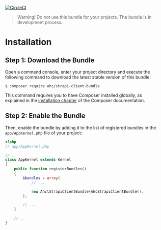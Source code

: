 [![CircleCI](https://circleci.com/gh/ahmetcelikezer/strapi-php-client-bundle.svg?style=svg)](https://circleci.com/gh/ahmetcelikezer/strapi-php-client-bundle)

> Warning! Do not use this bundle for your projects. The bundle is in development process.

Installation
============

Step 1: Download the Bundle
---------------------------

Open a command console, enter your project directory and execute the
following command to download the latest stable version of this bundle:

```console
$ composer require ahc/strapi-client-bundle
```

This command requires you to have Composer installed globally, as explained
in the [installation chapter](https://getcomposer.org/doc/00-intro.md)
of the Composer documentation.

Step 2: Enable the Bundle
-------------------------

Then, enable the bundle by adding it to the list of registered bundles
in the `app/AppKernel.php` file of your project:

```php
<?php
// app/AppKernel.php

// ...
class AppKernel extends Kernel
{
    public function registerBundles()
    {
        $bundles = array(
            // ...

            new Ahc\StrapiClientBundle\AhcStrapiClientBundle(),
        );

        // ...
    }

    // ...
}
```